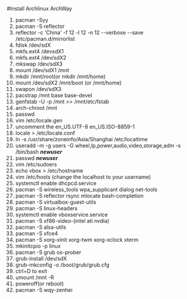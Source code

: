 #Install Archlinux ArchWay

1. pacman -Syy
2. pacman -S reflector
3. reflector -c 'China' -f 12 -l 12 -n 12 --verbose --save /etc/pacman.d/mirrorlist
4. fdisk /dev/sdX 
5. mkfs.ext4  /devsdX1
6. mkfs.ext4  /dev/sdX2
7. mkswap	/dev/sdX3
8. mount /dev/sdX1 /mnt
9. mkdir /mnt/root(or mkdir /mnt/home)
10. mount /dev/sdX2 /mnt/boot (or /mnt/home)
11. swapon /dev/sdX3
12. pacstrap /mnt base base-devel
13. genfstab -U -p /mnt >> /mnt/etc/fstab
14. arch-chroot /mnt
14. passwd
15. vim /etc/locale.gen
16. uncomment the en_US.UTF-8 en_US.ISO-8859-1
17. locale > /etc/locale.conf
18. ln -s /usr/share/zoneinfo/Asia/Shanghai /etc/localtime
19. useradd -m -g users -G wheel,lp,power,audio,video,storage,adm -s /bin/bash ***newuser***
20. passwd ***newuser***
21. vim /etc/sudoers
22. echo vbox > /etc/hostname
23. vim /etc/hosts (change the localhost to your username)
24. systemctl enable dhcpcd.service
25. pacman -S wireless_tools wpa_supplicant dialog net-tools
26. pacman -S reflector rsync mlocate bash-completion
27. pacman -S virtualbox-guest-utils
28. pacman -S linux-headers
28. systemctl enable vboxservice.service
29. pacman -S xf86-video-(intel ati nvdia)
30. pacman -S alsa-utils
31. pacman -S xfce4
32. pacman -S xorg-xinit xorg-twm xorg-xclock xterm 
32. mkinitcpio -p linux
33. pacman -S grub os-prober
34. grub-install /dev/sdX
35. grub-mkconfig -o /boot/grub/grub.cfg
36. ctrl+D to exit
37. umount /mnt -R
38. poweroff(or reboot)
39. pacman -S wqy-zenhei  

